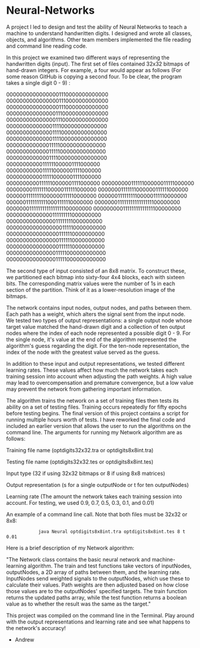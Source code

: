 # Neural-Networks

A project I led to design and test the ability of Neural Networks to teach a machine to understand handwritten digits. I designed and wrote all classes, objects, and algorithms. Other team members implemented the file reading and command line reading code.

In this project we examined two different ways of representing the handwritten digits (input). The first set of files contained 32x32 bitmaps of hand-drawn integers. For example, a four would appear as follows (For some reason GitHub is copying a second four. To be clear, the program takes a single digit 0 - 9) : 

0000000000000000111000000000000000000000000000001110000000000000000000000000000011100000000000000000000000000001110000000000000000000000000000011100000000000000000000000000001111000000000000000000000000000011110000000000000000000000000000111100000000000000000000000000011111000000000000000000000000000111110000000000000000000000000001111000000000000000000000000001111110000011110000000000000000011111000000111100000000000000000111110000001111000000000000000011111100000011110000000000000001111110000001111100000000000000111111100000111111000000000000011111110000001111110000000000001111111100000011111000000000000011111111100000111110000000000000111111111100011111100000000000000111111111111111110000000000000001111111111111111100000000000000000111111111111111000000000000000000000011111111100000000000000000000000011111111000000000000000000000000001111100000000000000000000000000111111000000000000000000000000001111110000000000000000000000000011111100000000000000000000000001111100000000000000000000000000011111000000000000

The second type of input consisted of an 8x8 matrix. To construct these, we partitioned each bitmap into sixty-four 4x4 blocks, each with sixteen bits. The corresponding matrix values were the number of 1s in each section of the partition. Think of it as a lower-resolution image of the bitmaps.

The network contains input nodes, output nodes, and paths between them. Each path has a weight, which alters the signal sent from the input node. We tested two types of output representations: a single output node whose target value matched the hand-drawn digit and a collection of ten output nodes where the index of each node represented a possible digit 0 - 9. For the single node, it's value at the end of the algorithm represented the algorithm's guess regarding the digit. For the ten-node representation, the index of the node with the greatest value served as the guess.

In addition to these input and output representations, we tested different learning rates. These values affect how much the network takes each training session into account when adjusting the path weights. A high value may lead to overcompensation and premature convergence, but a low value may prevent the network from gathering important information.

The algorithm trains the network on a set of training files then tests its ability on a set of testing files. Training occurs repeatedly for fifty epochs before testing begins. The final version of this project contains a script for running multiple hours worth of tests. I have reworked the final code and included an earlier version that allows the user to run the algorithms on the command line. The arguments for running my Network algorithm are as follows:

Training file name      (optdigits32x32.tra or optdigits8x8int.tra)

Testing file name       (optdigits32x32.tes or optdigits8x8int.tes)

Input type 	            (32 if using 32x32 bitmaps or 8 if using 8x8 matrices)

Output representation   (s for a single outputNode or t for ten outputNodes)

Learning rate 			(The amount the network takes each training session into account. For testing, we used 0.9, 0.7, 0.5, 0.3, 0.1, and 0.01)
						
An example of a command line call. Note that both files must be 32x32 or 8x8:

				java Neural optdigits8x8int.tra optdigits8x8int.tes 8 t 0.01

Here is a brief description of my Network algorithm:

"The Network class contains the basic neural network and machine-learning algorithm. The train and test functions take vectors of inputNodes, outputNodes, a 2D array of paths between them, and the learning rate. InputNodes send weighted signals to the outputNodes, which use these to calculate their values. Path weights are then adjusted based on how close those values are to the outputNodes' specified targets. The train function returns the updated paths array, while the test function returns a boolean value as to whether the result was the same as the target."

This project was compiled on the command line in the Terminal. Play around with the output representations and learning rate and see what happens to the network's accuracy!

- Andrew
						